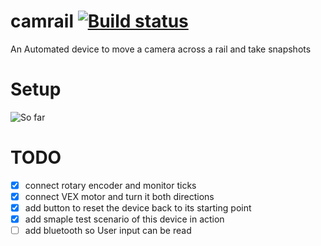 # camrail [![Build status](https://api.travis-ci.org/Vikaton/camrail.svg?branch=master)](https://travis-ci.org/Vikaton/camrail)
An Automated device to move a camera across a rail and take snapshots

# Setup
![So far](http://i.imgur.com/gU4MALz.jpg)

# TODO
- [x] connect rotary encoder and monitor ticks
- [x] connect VEX motor and turn it both directions
- [x] add button to reset the device back to its starting point
- [x] add smaple test scenario of this device in action
- [ ] add bluetooth so User input can be read
